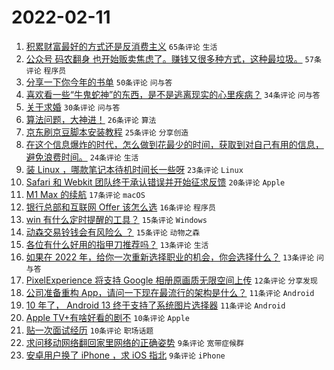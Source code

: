# 2022-02-11

1. [积累财富最好的方式还是反消费主义](https://www.v2ex.com/t/833100) `65条评论` `生活`
1. [公众号 码农翻身 也开始贩卖焦虑了。赚钱又很多种方式，这种最垃圾。](https://www.v2ex.com/t/833115) `57条评论` `程序员`
1. [分享一下你今年的书单](https://www.v2ex.com/t/833095) `50条评论` `问与答`
1. [喜欢看一些“牛鬼蛇神”的东西，是不是逃离现实的心里疾病？](https://www.v2ex.com/t/833092) `34条评论` `问与答`
1. [关于求婚](https://www.v2ex.com/t/833103) `30条评论` `问与答`
1. [算法问题，大神进！](https://www.v2ex.com/t/833123) `26条评论` `算法`
1. [京东刷京豆脚本安装教程](https://www.v2ex.com/t/833101) `25条评论` `分享创造`
1. [在这个信息爆炸的时代，怎么做到花最少的时间，获取到对自己有用的信息，避免浪费时间。](https://www.v2ex.com/t/833096) `24条评论` `生活`
1. [装 Linux ，哪款笔记本待机时间长一些呀](https://www.v2ex.com/t/833137) `23条评论` `Linux`
1. [Safari 和 Webkit 团队终于承认错误并开始征求反馈](https://www.v2ex.com/t/833117) `20条评论` `Apple`
1. [M1 Max 的续航](https://www.v2ex.com/t/833148) `17条评论` `macOS`
1. [银行总部和互联网 Offer 该怎么选](https://www.v2ex.com/t/833168) `16条评论` `程序员`
1. [win 有什么定时提醒的工具？](https://www.v2ex.com/t/833126) `15条评论` `Windows`
1. [动森交易铃钱会有风险么 ？](https://www.v2ex.com/t/833112) `15条评论` `动物之森`
1. [各位有什么好用的指甲刀推荐吗？](https://www.v2ex.com/t/833145) `13条评论` `生活`
1. [如果在 2022 年，给你一次重新选择职业的机会，你会选择什么？](https://www.v2ex.com/t/833135) `13条评论` `问与答`
1. [PixelExperience 将支持 Google 相册原画质无限空间上传](https://www.v2ex.com/t/833099) `12条评论` `分享发现`
1. [公司准备重构 App，请问一下现在最流行的架构是什么？](https://www.v2ex.com/t/833167) `11条评论` `Android`
1. [10 年了， Android 13 终于支持了系统图片选择器](https://www.v2ex.com/t/833116) `11条评论` `Android`
1. [Apple TV+有啥好看的剧不](https://www.v2ex.com/t/833165) `10条评论` `Apple`
1. [贴一次面试经历](https://www.v2ex.com/t/833140) `10条评论` `职场话题`
1. [求问移动网络翻回家里网络的正确姿势](https://www.v2ex.com/t/833163) `9条评论` `宽带症候群`
1. [安卓用户换了 iPhone ，求 iOS 指北](https://www.v2ex.com/t/833162) `9条评论` `iPhone`
